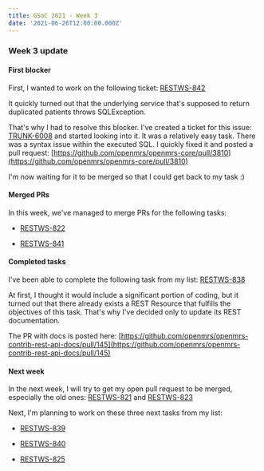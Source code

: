 ```yaml
---
title: GSoC 2021 - Week 3
date: '2021-06-26T12:00:00.000Z'
---
```


### Week 3 update

#### First blocker

First, I wanted to work on the following ticket: [RESTWS-842](https://issues.openmrs.org/browse/RESTWS-842)

It quickly turned out that the underlying service that's supposed to return duplicated patients throws SQLException.

That's why I had to resolve this blocker. I've created a ticket for this issue: [TRUNK-6008](https://issues.openmrs.org/browse/TRUNK-6008) and started looking into it. It was a relatively easy task. There was a syntax issue within the executed SQL. I quickly fixed it and posted a pull request: [https://github.com/openmrs/openmrs-core/pull/3810](https://github.com/openmrs/openmrs-core/pull/3810)

I'm now waiting for it to be merged so that I could get back to my task :)

#### Merged PRs

In this week, we've managed to merge PRs for the following tasks:

- [RESTWS-822](https://issues.openmrs.org/browse/RESTWS-822)

- [RESTWS-841](https://issues.openmrs.org/browse/RESTWS-841)

#### Completed tasks

I've been able to complete the following task from my list: [RESTWS-838](https://issues.openmrs.org/browse/RESTWS-838)

At first, I thought it would include a significant portion of coding, but it turned out that there already exists a REST Resource that fulfills the objectives of this task. That's why I've decided only to update its REST documentation.

The PR with docs is posted here: [https://github.com/openmrs/openmrs-contrib-rest-api-docs/pull/145](https://github.com/openmrs/openmrs-contrib-rest-api-docs/pull/145)

#### Next week

In the next week, I will try to get my open pull request to be merged, especially the old ones: [RESTWS-821](https://issues.openmrs.org/browse/RESTWS-821) and [RESTWS-823](https://issues.openmrs.org/browse/RESTWS-823)

Next, I'm planning to work on these three next tasks from my list:

- [RESTWS-839](https://issues.openmrs.org/browse/RESTWS-839)

- [RESTWS-840](https://issues.openmrs.org/browse/RESTWS-840)

- [RESTWS-825](https://issues.openmrs.org/browse/RESTWS-825)

